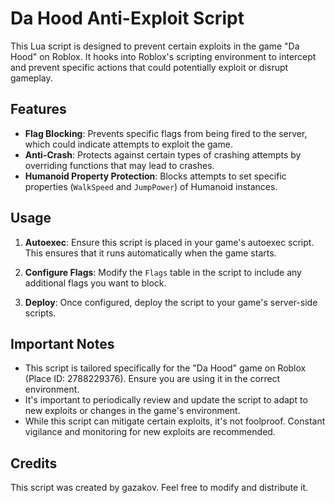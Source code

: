 # Da Hood Anti-Exploit Script

This Lua script is designed to prevent certain exploits in the game "Da Hood" on Roblox. It hooks into Roblox's scripting environment to intercept and prevent specific actions that could potentially exploit or disrupt gameplay.

## Features

- **Flag Blocking**: Prevents specific flags from being fired to the server, which could indicate attempts to exploit the game.
- **Anti-Crash**: Protects against certain types of crashing attempts by overriding functions that may lead to crashes.
- **Humanoid Property Protection**: Blocks attempts to set specific properties (`WalkSpeed` and `JumpPower`) of Humanoid instances.

## Usage

1. **Autoexec**: Ensure this script is placed in your game's autoexec script. This ensures that it runs automatically when the game starts.

2. **Configure Flags**: Modify the `Flags` table in the script to include any additional flags you want to block.

3. **Deploy**: Once configured, deploy the script to your game's server-side scripts.

## Important Notes

- This script is tailored specifically for the "Da Hood" game on Roblox (Place ID: 2788229376). Ensure you are using it in the correct environment.
- It's important to periodically review and update the script to adapt to new exploits or changes in the game's environment.
- While this script can mitigate certain exploits, it's not foolproof. Constant vigilance and monitoring for new exploits are recommended.

## Credits

This script was created by gazakov. Feel free to modify and distribute it.
